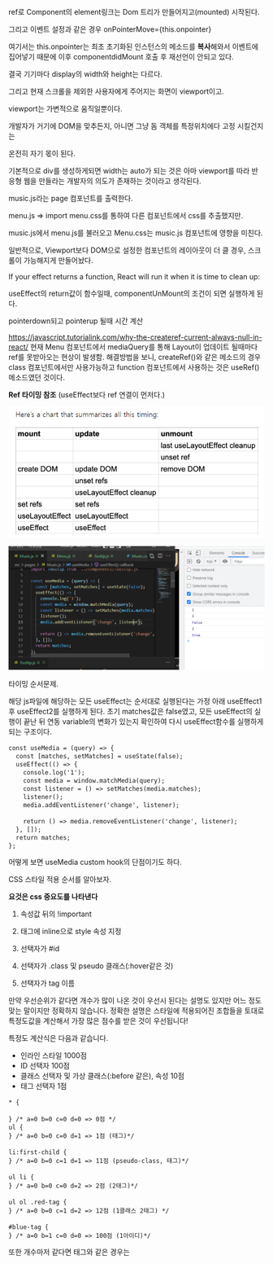 ref로 Component의 element링크는 Dom 트리가 만들어지고(mounted) 시작된다.

그리고 이벤트 설정과 같은 경우 onPointerMove={this.onpointer}

여기서는 this.onpointer는 최초 초기화된 인스턴스의 메소드를 **복사**해와서 이벤트에 집어넣기 때문에 이후 componentdidMount 호출 후 재선언이 안되고 있다.



결국 기기마다 display의 width와 height는 다르다.

그리고 현재 스크롤을 제외한 사용자에게 주어지는 화면이 viewport이고.

viewport는 가변적으로 움직일뿐이다.

개발자가 거기에 DOM을 맞추든지, 아니면 그냥 돔 객체를 특정위치에다 고정 시킬건지는

온전히 자기 몫이 된다.

기본적으로 div를 생성하게되면 width는 auto가 되는 것은 아마 viewport를 따라 반응형 웹을 만들라는 개발자의 의도가 존재하는 것이라고 생각된다.



music.js라는 page 컴포넌트를 출력한다.

menu.js => import menu.css를 통하여 다른 컴포넌트에서 css를 추출했지만.

music.js에서 menu.js를 불러오고 Menu.css는 music.js 컴포넌트에 영향을 미친다.



일반적으로, Viewport보다 DOM으로 설정한 컴포넌트의 레이아웃이 더 클 경우,
스크롤이 가능해지게 만들어놨다.



If your effect returns a function, React will run it when it is time to clean up:

useEffect의 return값이 함수일때, componentUnMount의 조건이 되면 실행하게 된다.



pointerdown되고 pointerup 될때 시간 계산



https://javascript.tutorialink.com/why-the-createref-current-always-null-in-react/
현재 Menu 컴포넌트에서 mediaQuery를 통해 Layout이 업데이트 될때마다 ref를 못받아오는 현상이 발생함.
해결방법을 보니, createRef()와 같은 메소드의 경우 class 컴포넌트에서만 사용가능하고 function 컴포넌트에서 사용하는 것은 useRef()메소드였던 것이다.



**Ref 타이밍 참조** (useEffect보다 ref 연결이 먼저다.)

![image-20220404155610368](md-images/image-20220404155610368-16490553715891.png)



![image-20220404164737496](md-images/image-20220404164737496-16490584588322.png)

타이밍 순서문제.

해당 js파일에 해당하는 모든 useEffect는 순서대로 실행된다는 가정 아래 useEffect1 후 useEffect2를 실행하게 된다. 초기 matches값은 false였고, 모든 useEffect의 실행이 끝난 뒤 연동 variable의 변화가 있는지 확인하여 다시 useEffect함수를 실행하게 되는 구조이다.

```react
const useMedia = (query) => {
  const [matches, setMatches] = useState(false);
  useEffect(() => {
    console.log('1');
    const media = window.matchMedia(query);
    const listener = () => setMatches(media.matches);
    listener();
    media.addEventListener('change', listener);

    return () => media.removeEventListener('change', listener);
  }, []);
  return matches;
};
```

어떻게 보면 useMedia custom hook의 단점이기도 하다.


CSS 스타일 적용 순서를 알아보자.

**요것은 css 중요도를 나타낸다**

1. 속성값 뒤의 !important 

2. 태그에 inline으로 style 속성 지정

3. 선택자가 #id

4. 선택자가 .class 및 pseudo 클래스(:hover같은 것)

5. 선택자가 tag 이름

만약 우선순위가 같다면 개수가 많이 나온 것이 우선시 된다는 설명도 있지만 어느 정도 맞는 말이지만 정확하지 않습니다. 정확한 설명은 스타일에 적용되어진 조합들을 토대로 특정도값을 계산해서 가장 많은 점수를 받은 것이 우선됩니다! 



특정도 계산식은 다음과 같습니다.

- 인라인 스타일 1000점
- ID 선택자 100점
- 클래스 선택자 및 가상 클래스(:before 같은), 속성 10점
- 태그 선택자 1점

```
* {

} /* a=0 b=0 c=0 d=0 => 0점 */
ul {
} /* a=0 b=0 c=0 d=1 => 1점 (태그)*/

li:first-child {
} /* a=0 b=0 c=1 d=1 => 11점 (pseudo-class, 태그)*/

ul li {
} /* a=0 b=0 c=0 d=2 => 2점 (2태그)*/

ul ol .red-tag {
} /* a=0 b=0 c=1 d=2 => 12점 (1클래스 2태그) */

#blue-tag {
} /* a=0 b=1 c=0 d=0 => 100점 (1아이디)*/
```



또한 개수마저 같다면 태그와 같은 경우는 <style> 태그나 CSS 파일에서 **나중에 나온 것**을 우선순위로 적용하게 된다.



addEventListener를 통해서 추가한 이벤트와 onpointer.. 이런 인라인 형태를 통해서 추가한 이벤트는 위치가 다른곳에 저장된다. 그러므로 removeEventListener를 통해서 이벤트를 삭제시켜줘야 한다.

화면에 보이는 것은 client 영역. border와 margin을 조정해도 Dom에 의한 display 영역이 확장되지 않았음.

너가 DOM elem을 사용자가 볼 수 있는 viewport보다 넓게 설정한다면, 브라우저는 drag기능을 지원하여 viewport 범위안에서 다른 영역을 볼 수 있게 만들어 주었다.

overflow와 같은 경우 viewport범위를 넘어 선 DOM elem의 부분을 scroll로 볼 수 있게 할 것이냐를 결정하는 style요소이다.



이벤트 발생 순서는, mouseOut -> mouseOver이다.



Viewport크기를 계산해서 그 크기만큼 출력해준다.



```javascript
reduce((previousValue, currentValue, currentIndex, array) => { /* ... */ }, initialValue)
```



tr은 테두리가 나오지 않는다.

부모 div가 자식 div의 크기에 영향을 받는 것이지, 그 반대가 아니다.

결국에 %는 부모div가 자식의 width와 height에서 영향 받는 것을 떼어내서 부모div의 부모 div의 width,height에 의존하게 만드는 것이다.



Img spread기법도 background-size를 잘 활용하면 reponsive-web을 만들 수 있다.(vw,vh)

현재는 고정값을 활용하여 Gallery DOM 객체를 부착하기로 결정함.

최대 갤러리 높이가 627px까지 차지하게 되면 최대 사용자 가용 뷰어 기준이 1080px일때,

자연스러운 위치를 선보이기가 가능함.



oveflow-x : auto / overflow-y: scroll 더 화면 가용치에서 벗어난 기기의 viewport를 지원하기 위함. 



![image-20220406165933740](md-images/image-20220406165933740-16492319749563.png)

Music => Modal => MusicDetail 순으로 props를 통해 전달하였지만, 이상하게 과거의 props 값과 현재의 터치된 gallery의 attribute에서 받아온 index값 2개가 전달되는 것을 확인할 수 있었다.

그 이유는 바로 React가 setModalOn을 통해 변경된 Component를 DOMcreate => DOMmount 시켜준(여기서 과거의 MusicIndex가 전달됨) 다음, setMusicIndex를 다시 설정하여 변동된 값을 Component에게 전달해주기 때문에 값이 2번이 나온 것이다.

올바르게 수정할려면, 먼저 Component의 setMusicIndex를 바꿔준뒤에 Component를 DOMmount시켜주는 setModalOn을 실행시키면 이러한 오류를 예방할 수 있다.

DOMmount된 것을 re-render시켜준다는 개념을 이해해야한다.



자식은 기본적으로 부모속성을 inherit한다.



부모박스에 opacity가 적용되어있으면, 그 자식도 영향을 받게된다.

 

예를들어 박스가 하나있고, 그 박스안에 3개의 박스를 배치하고싶은데

 

바깥 박스는 투명하게, 안쪽박스는 투명하지 않게 하고싶다.

 

그런데 이때 부모박스의 css 속성에 opacity값을 주게되면.. 안쪽박스까지 같은 투명도를 가지게된다.

이때 위에 보이는 아이콘들의 css속성에 opacity: 1; 값을 주어도 위와같은 상태가 그대로 유지된다..

 

하지만 이때 부모의 css에 opacity 대신

 

**background-color: rgba(0, 0, 0, 0.5);**

 

이처럼 rgba 로 투명도를 주게되면 원하는대로 나온다.



리액트에서는 이미지를 현재 컴포넌트에 import한 후 이미지 태그 src에 입력해준다.

형상관리는 visual Studio 콘솔에서 진행하면 된다.



![image-20220408141057982](md-images/image-20220408141057982-16493946597465.png)

[] character 1개 수용 가능, 그 다음 grouping '-_.'이 나오거나 아니면 0~9,a~z,A~Z가 나오게 되는데 이것은 infinity(*)한 숫자를 가질 수 있다. 그다음 @가 필수로 나온다. [] character 1개 수용 가능 그 다음 똑같이 grouping 후 . 이 필수로 나온다. character가 지정해준 범위 a-z A-Z로 나오는데 최소 2개 최대 3개를 가지고 이 character들의 대소문자(/i)는 구분하지 않겠다 이다.  (사진에서 틀린점이 있다면, . 이 metacharacter로 들어가게 되서 any single character가 존재할 시 true값을 반환하게 된다. 이것을 수정하기 위해서는 .앞에 백슬래쉬를 넣어줘 필수 pattern으로 인식하게 만드는 것이다.(아래코드 확인))

```react
let pattern = new RegExp(/^[0-9a-zA-Z]([-_.]?[0-9a-zA-Z])*@[0-9a-zA-Z]*\.[a-zA-Z]{2,3}$/i);
```

![image-20220408143536691](md-images/image-20220408143536691-16493961379161.png)



regex에 대한 아주 좋은 설명.(밑 링크 참조)

https://towardsdatascience.com/the-essentials-of-regular-expressions-b52af8fe271a


DOM elem 프로퍼티에는 non-boolean 값만 입력 가능함.(true, false와 같은 경우는 프로퍼티로 입력 불가하다.)



State가 변경되면 그 Component는 리랜더링 된다.

Mobile web 환경에서는 갤러리를 터치할 시 만약 손가락의 위치가 유튜브 링크가 덧씌어진 img파일위에 놓여져있었다면 a태그의 onclick이벤트 또한 발생되어 사용자가 albumDetail을 확인 할 시간도 없이 링크인되게 된다. 

이를 해결하기 위해서,
첫번째 시도 : 부모 Music Component에서 pointer down up이벤트가 발생하고 있을 때, 자식 component에 전달되어 있는 props로 AlbumDetail 컴포넌트의 pointer 이벤트를 막은다음(event.preventDefault) 끝이나면 자식쪽에서 state를 변경해서 pointer이벤트를 되살릴려고 했다.

문제점이 존재한다.

애초에 **이벤트가 발생하는 시점**은 모든 필요한 컴포넌트의 렌더링이 끝나고 발생하게 된다.
AlbumDetail 컴포넌트 useEffect()에서 설정한 로직은 onclick을 무조건 한번 차단시키는 것이기 때문에 위의 의도와는 상반된다.



그렇다면 비동기적으로 AlbumDetail컴포넌트가 띄어진 상태에서 몇 초간 onclick이벤트를 무효화시키면 어떨까라는 아이디어에서 해결방법을 찾아내었다.

좀 더 살펴보면 AlbumDetail 컴포넌트에는 onpointerdown, onpointerup 이벤트는 발생되지 않는다. 오로지 발생되는 것은 onclick이벤트이다. AlbumDetail 컴포넌트가 생성되지도 않은 시점에서 어떻게 click이벤트가 발생 할 수 있는 것일까?

![image-20220409173427441](md-images/image-20220409173427441-16494932690622.png)

Music DOM Mounted => useEffect 실행 => 포인터 다운 업(start01) => state변경으로 인한 Music Component re-render => AlbumDetail DOM Mounted => useEffect 실행 => Modal DOM Mounted => useEffect 실행 => AlbumDetail Onclick Event 발생(start02) => Onclick Event 무효화 해제 (setTimeoutDone)

주목해야 할 점은, Album Done! 이후 start02가 다음 순서에 오지 않는 것이다. AlbumDetail Component가 Modal Component안에 속하기 때문에  Modal Component가 완성된 이후에 이벤트가 발생하는 것 같다.


Music Component의 포인터 업이 끝나는 시점이(start01). 그 다음 Album Detail => Modal 순서대로 컴포넌트가 만들어지는데 click 이벤트가 어떻게 살아남을 수 있을까?



```react
import React, { useState, useEffect, useRef } from 'react';
import { useMediaQuery } from 'react-responsive';
import './Menu.css';
import { Link } from 'react-router-dom';
import styled from "styled-components";

const StyledLink = styled(Link)`
  text-decoration: none;
  color: white;
`
// for (let i = 0; i < this.listObj.current.children.length; i++) {
//   this.listObj.current.children[i].style.opacity = 1;
//   console.log(`${i} is fired.`);
// }

function Menu() {
  //console.log('컴포넌트 시작');
  let isPC = useMediaQuery({
    query: "(max-width:414px)"
  })
  let ManipulatedObj = {
    listObj: useRef(),
    button: useRef(),
  }
  let sw = 0;
  const fadein = fadeIn.bind(ManipulatedObj);
  const fadeout = fadeOut.bind(ManipulatedObj);

  function fadeIn() {
    this.listObj.current.style.visibility = 'visible';
    let pivotMoveSpeed = 0.2;
    for (let i = 0; i < this.listObj.current.children.length; i++) {
      this.listObj.current.children[i].style.opacity = 1;
      this.listObj.current.children[i].style.transition = "opacity " + pivotMoveSpeed + 's';
      pivotMoveSpeed += 0.4;
    }
    setTimeout(()=>{
      let pivotMoveSpeed = 1;
      for (let i = 0; i < this.listObj.current.children.length; i++) {
        this.listObj.current.children[i].style.transition = "opacity " + pivotMoveSpeed + 's';
        pivotMoveSpeed -= 0.4;
      }
    },1);
  }

  function fadeOut() {
    for (let i = 0; i < this.listObj.current.children.length; i++) {
        this.listObj.current.children[i].style.opacity = 0;
    }
    setTimeout(()=>{
      let pivotMoveSpeed = 0.2;
      for (let i = 0; i < this.listObj.current.children.length; i++) {
        this.listObj.current.children[i].style.transition = "opacity " + pivotMoveSpeed + 's';
        pivotMoveSpeed += 0.4;
      }
    },1);
  }

  function ButtonPointerEnter() {
    //this.listObj.current.style.visibility = 'visible';
    fadein();
  }

  function ButtonMouseLeave(event) {
    if (event.relatedTarget === window || event.relatedTarget === null) {
      //this.listObj.current.style.visibility = 'hidden';
      fadeout();
    }
    else if (!event.relatedTarget.closest('.list')) {
      //this.listObj.current.style.visibility = 'hidden';
      fadeout();
    }
  }

  function ListMouseLeave(event) {
    if (event.relatedTarget === window || event.relatedTarget === null) {
      //this.listObj.current.style.visibility = 'hidden';
      fadeout();
    }
    else if (event.relatedTarget === this.button.current) {
    }
    else if (!event.relatedTarget.closest('.list')) {
      //this.listObj.current.style.visibility = 'hidden';
      fadeout();
    }
  }

  function ButtonOnClick() {
    if (!sw) {
      this.listObj.current.style.visibility = 'visible';
      fadein();
      sw = !sw;
    }
    else {
      this.listObj.current.style.visibility = 'hidden';
      fadeout();
      sw = !sw;
    }
  }

  useEffect(() => {
    if (!isPC) {
      ManipulatedObj.button.current.onpointerenter = ButtonPointerEnter.bind(ManipulatedObj);
      ManipulatedObj.button.current.onmouseleave = ButtonMouseLeave.bind(ManipulatedObj);
      ManipulatedObj.listObj.current.onmouseleave = ListMouseLeave.bind(ManipulatedObj);
      ManipulatedObj.button.current.onclick = undefined;
    }
    else {
      ManipulatedObj.button.current.onpointerenter = undefined;
      ManipulatedObj.button.current.onmouseleave = undefined;
      ManipulatedObj.listObj.current.onmouseleave = undefined;
      ManipulatedObj.button.current.onclick = ButtonOnClick.bind(ManipulatedObj);
    }
  }, [isPC]);

  return (
    <div className="container">
      <button className="button" ref={ManipulatedObj.button}>MENU</button>
      <ul className="list" ref={ManipulatedObj.listObj}>
        <li><StyledLink to='/'>HOME</StyledLink></li>
        <li><StyledLink to='/music'>MUSIC</StyledLink></li>
        <li><StyledLink to='/contact'>CONTACT</StyledLink></li>
      </ul>
    </div>
  );
}

export default Menu;
```

CSS animation JS로 컨트롤.
일단 style 값을 js에서 변경하게되면 한 scope 범위가 끝나야 paint가 진행되게 된다. 고로 이러한 것을 방지할려면, setTimeout으로 js style 변경 블록을 메크로태스크 paint뒤에 집어넣어서 Animation이 가능하게 만든다.

=> 한 프레임에서 애니메이션 순서를 정하는 것임



기본 폰트 크기는 1rem으로 auto 설정됨.


![image-20220410223139006](md-images/image-20220410223139006-16495975000203.png)


애니메이션 진행 도중 Component를 바꾸게 되면 현재 진행중인 애니메이션의 DOM elem을 받아 올 수가 없게되어 Uncaught TypeError가 발생하게 된다.

```react
function refreshPageAnimationPc() {
    animate({
      duration: 2000,
      timing: makeEaseOut(bounce),
      draw(progress) {
        if(title.current)
        title.current.style.top = 265.6 * progress + 'px'
      }
    });
  };
```

if(title.current) 코드를 추가하게 되면 Dom elem이 없더라도 undefined의 style 프로퍼티 참조를 막을 수 있기 때문에 위의 에러문이 발생하지 않는다.


사파리는 하단 공백영역을 밑의 nav바를 띄우고서도 도달할 수 있는 것 같다.



positon:absolute에서 right값의 기준이 되는 위치는 가장 가까운 **부모 요소면서 조상 요소 중 position 속성이 relative인 요소**입니다.

하지만 position:fixed라면 position:relative인 제일 가까운 부모 혹은 조상 요소가 아닌 **브라우저 창이 기준**이 됩니다.

사파리 기준에서 밑의 네비게이션바 공간이 DOM의 bottom 끝에 도달했을때도 존재하기 때문에 페이지가 fullscreen으로 안뜨는 현상이 발생함.

사파리는 100vh가 상단바 끝에서 부터 시작해서 더해짐.

보여주는건 viewport크기(상단바+중앙+하단바)영역으로 보여줌. 대신 만약에 그 영역을 넘어선 DOM elem이 있으면 스크롤 가능하게 바뀜.

![image-20220412171113599](md-images/image-20220412171113599-16497510749555.png)

// html.style.overflowY = 'hidden';
// html.style.overflowY = 'scroll'; 로 변환시키면 스크롤이 초기화되는 현상 발생함.!

vw,vh는 스크롤의 넓이와 높이까지 포함해서 계산하게 됨.

scroll에서 보여주는건 elem가 차지하는 캔버스 크기만큼만 보여준다.
html overflow는 기본적으로 hidden.
안쪽 scroll은 html 바깥쪽 scroll은 body



![image-20220412162846629](md-images/image-20220412162846629-16497485274964.png)

사파리 환경, contact 컴포넌트에서 이미지가 보이지 않는 상황이 발생함. 기본적으로 터치는 가능하기 때문에 이상하게 생각했고 이미지를 살펴본 결과, 선이 검은색으로 그려져있어서 배경과 일치하기 때문에 눈에 보이지 않는 것이었다.

크롬 환경과 삼성 브라우저에서는 기본적으로 배경이 white 설정되어서 보여줌.
사파리 환경 X



body width: 100%; 하는 이유는 overflow-y가 scroll로 되어 있을 경우 100vw는 스크롤의 넓이를 포함 시켜 body 컨테이너의 크기를 결정하기 때문에 현재 뷰포트의 가로만큼 페이지를 꽉 채운다는 의도에서 벗어나게 된다.



css 미디어쿼리를 뒤에다가 놓게 된다면 일반적으로 쿼리에 덮히지 않은 css속성을 적용하고 해당되는 해상도의 디바이스만이 개별적으로 미디어쿼리로 덮힌 css를 적용하게 된다.



문제. scrollTop 0일때 safari에서만 opacity가 곧바로 transition 1s을 거치지 않고 바로 적용됨. 내 가설은 총 2가지 였다.

첫번째 opacity가 초기 1(auto)로 설정되있음.
두번째 transition이 설정 안되어 있음.

두번째와 같은 경우 스크롤 뒤 1s transition 적용을 확인하여 이 case는 아닌것으로 판정함. 그렇다면 첫번째 case인데 이를 수정하기 위해 초기값을 수동으로 0을 주고 setTimeout을 사용하여 macrostack으로 opacity 1을 주어서 애니메이션을 주니 해결됨.

사파리는 이상하게 초기 css 설정이 입력안되는 경우가 있음. 이때는 수동 js설정을 이용해야 할 듯함.



vw는 말그대로 뷰포트의 넓이만큼만 설정하는 것이어서 만약 DOM elem의 가로길이가 vw를 초과한다면 x축으로 scroll이 생길 수 있는점을 유의하여야 한다.



![image-20220413160927988](md-images/image-20220413160927988-16498337692691.png)


https://noonnu.cc/font_page/786

눈누에서 무료로 폰트 다운 가능함.

var(--vh,1vh)
두번째 argument는 fallback임.



# 1. 상속(Inheritance)

상속이란 상위(부모, 조상) 요소에 적용된 프로퍼티를 하위(자식, 자손) 요소가 물려 받는 것을 의미한다. 상속 기능이 없다면 각 요소의 Rule set에 프로퍼티를 매번 각각 지정해야 한다.

하지만 모든 프로퍼티가 상속되는 것은 아니다. **프로퍼티 중에는 상속이 되는 것과 되지 않는 것이 있다.**

https://poiemaweb.com/css3-inheritance-cascading

참조.